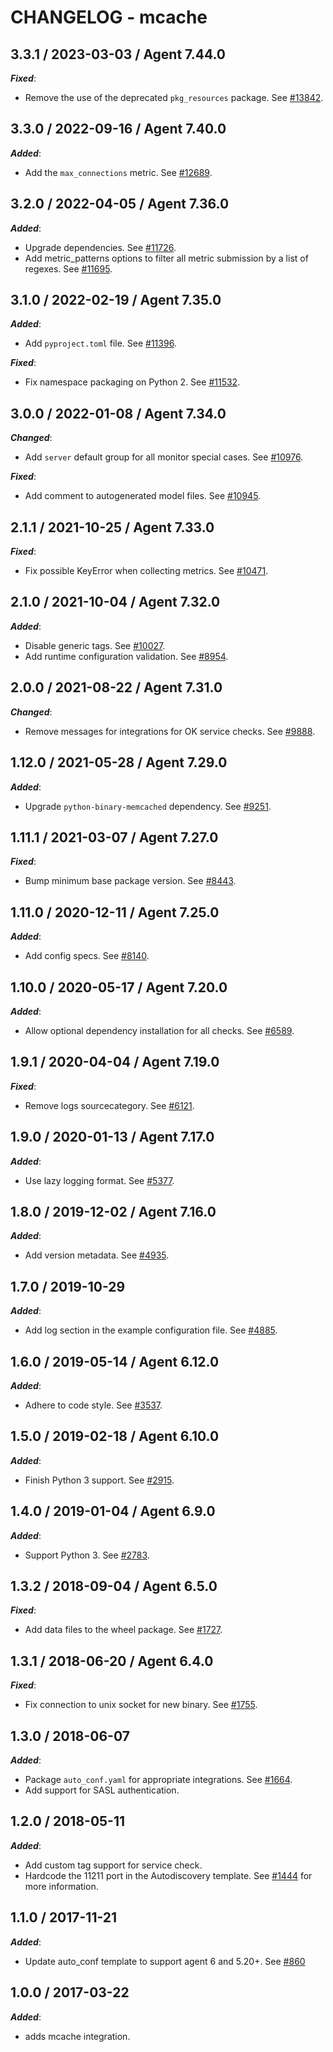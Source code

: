 # CHANGELOG - mcache

## 3.3.1 / 2023-03-03 / Agent 7.44.0

***Fixed***: 

* Remove the use of the deprecated `pkg_resources` package. See [#13842](https://github.com/DataDog/integrations-core/pull/13842).


## 3.3.0 / 2022-09-16 / Agent 7.40.0

***Added***: 

* Add the `max_connections` metric. See [#12689](https://github.com/DataDog/integrations-core/pull/12689).


## 3.2.0 / 2022-04-05 / Agent 7.36.0

***Added***: 

* Upgrade dependencies. See [#11726](https://github.com/DataDog/integrations-core/pull/11726).
* Add metric_patterns options to filter all metric submission by a list of regexes. See [#11695](https://github.com/DataDog/integrations-core/pull/11695).


## 3.1.0 / 2022-02-19 / Agent 7.35.0

***Added***: 

* Add `pyproject.toml` file. See [#11396](https://github.com/DataDog/integrations-core/pull/11396).

***Fixed***: 

* Fix namespace packaging on Python 2. See [#11532](https://github.com/DataDog/integrations-core/pull/11532).


## 3.0.0 / 2022-01-08 / Agent 7.34.0

***Changed***: 

* Add `server` default group for all monitor special cases. See [#10976](https://github.com/DataDog/integrations-core/pull/10976).

***Fixed***: 

* Add comment to autogenerated model files. See [#10945](https://github.com/DataDog/integrations-core/pull/10945).


## 2.1.1 / 2021-10-25 / Agent 7.33.0

***Fixed***: 

* Fix possible KeyError when collecting metrics. See [#10471](https://github.com/DataDog/integrations-core/pull/10471).


## 2.1.0 / 2021-10-04 / Agent 7.32.0

***Added***: 

* Disable generic tags. See [#10027](https://github.com/DataDog/integrations-core/pull/10027).
* Add runtime configuration validation. See [#8954](https://github.com/DataDog/integrations-core/pull/8954).


## 2.0.0 / 2021-08-22 / Agent 7.31.0

***Changed***: 

* Remove messages for integrations for OK service checks. See [#9888](https://github.com/DataDog/integrations-core/pull/9888).


## 1.12.0 / 2021-05-28 / Agent 7.29.0

***Added***: 

* Upgrade `python-binary-memcached` dependency. See [#9251](https://github.com/DataDog/integrations-core/pull/9251).


## 1.11.1 / 2021-03-07 / Agent 7.27.0

***Fixed***: 

* Bump minimum base package version. See [#8443](https://github.com/DataDog/integrations-core/pull/8443).


## 1.11.0 / 2020-12-11 / Agent 7.25.0

***Added***: 

* Add config specs. See [#8140](https://github.com/DataDog/integrations-core/pull/8140).


## 1.10.0 / 2020-05-17 / Agent 7.20.0

***Added***: 

* Allow optional dependency installation for all checks. See [#6589](https://github.com/DataDog/integrations-core/pull/6589).


## 1.9.1 / 2020-04-04 / Agent 7.19.0

***Fixed***: 

* Remove logs sourcecategory. See [#6121](https://github.com/DataDog/integrations-core/pull/6121).


## 1.9.0 / 2020-01-13 / Agent 7.17.0

***Added***: 

* Use lazy logging format. See [#5377](https://github.com/DataDog/integrations-core/pull/5377).


## 1.8.0 / 2019-12-02 / Agent 7.16.0

***Added***: 

* Add version metadata. See [#4935](https://github.com/DataDog/integrations-core/pull/4935).


## 1.7.0 / 2019-10-29

***Added***: 

* Add log section in the example configuration file. See [#4885](https://github.com/DataDog/integrations-core/pull/4885).


## 1.6.0 / 2019-05-14 / Agent 6.12.0

***Added***: 

* Adhere to code style. See [#3537](https://github.com/DataDog/integrations-core/pull/3537).


## 1.5.0 / 2019-02-18 / Agent 6.10.0

***Added***: 

* Finish Python 3 support. See [#2915](https://github.com/DataDog/integrations-core/pull/2915).


## 1.4.0 / 2019-01-04 / Agent 6.9.0

***Added***: 

* Support Python 3. See [#2783](https://github.com/DataDog/integrations-core/pull/2783).


## 1.3.2 / 2018-09-04 / Agent 6.5.0

***Fixed***: 

* Add data files to the wheel package. See [#1727](https://github.com/DataDog/integrations-core/pull/1727).


## 1.3.1 / 2018-06-20 / Agent 6.4.0

***Fixed***: 

* Fix connection to unix socket for new binary. See [#1755](https://github.com/DataDog/integrations-core/pull/1755).


## 1.3.0 / 2018-06-07

***Added***: 

* Package `auto_conf.yaml` for appropriate integrations. See [#1664](https://github.com/DataDog/integrations-core/pull/1664).
* Add support for SASL authentication.


## 1.2.0 / 2018-05-11

***Added***: 

* Add custom tag support for service check.
* Hardcode the 11211 port in the Autodiscovery template. See [#1444](https://github.com/DataDog/integrations-core/pull/1444) for more information.


## 1.1.0 / 2017-11-21

***Added***: 

* Update auto_conf template to support agent 6 and 5.20+. See [#860](https://github.com/DataDog/integrations-core/issues/860)


## 1.0.0 / 2017-03-22

***Added***: 

* adds mcache integration.

